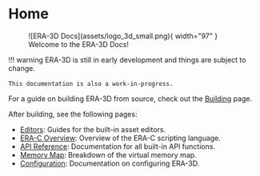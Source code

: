 # Home

<figure markdown="span">
  ![ERA-3D Docs](assets/logo_3d_small.png){ width="97" }
  <figcaption>Welcome to the ERA-3D Docs!</figcaption>
</figure>

!!! warning
	ERA-3D is still in early development and things are subject to change.

	This documentation is also a work-in-progress.

For a guide on building ERA-3D from source, check out the [Building](building.md) page.

After building, see the following pages:

- [Editors](editors.md): Guides for the built-in asset editors.
- [ERA-C Overview](era-c-overview.md): Overview of the ERA-C scripting language.
- [API Reference](api-reference.md): Documentation for all built-in API functions.
- [Memory Map](memory-map.md): Breakdown of the virtual memory map.
- [Configuration](configuration.md): Documentation on configuring ERA-3D.

